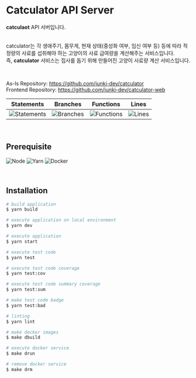 # Catculator API Server

**catculaot** API 서버입니다. </br></br>

catculator는 각 생애주기, 몸무게, 현재 상태(중성화 여부, 임신 여부 등) 등에 따라 적정량의 사료를 섭취해야 하는 고양이의 사료 급여량을 계산해주는 서비스입니다. </br>
즉, **catculator** 서비스는 집사를 돕기 위해 만들어진 고양이 사료량 계산 서비스입니다.

<br/>

As-Is Repository: https://github.com/junki-dev/catculator </br>
Frontend Repository: https://github.com/junki-dev/catculator-web

| Statements                                                                                      | Branches                                                                                 | Functions                                                                                  | Lines                                                                                 |
| ----------------------------------------------------------------------------------------------- | ---------------------------------------------------------------------------------------- | ------------------------------------------------------------------------------------------ | ------------------------------------------------------------------------------------- |
| ![Statements](https://img.shields.io/badge/statements-87.44%25-yellow.svg?style=flat&logo=jest) | ![Branches](https://img.shields.io/badge/branches-58.33%25-red.svg?style=flat&logo=jest) | ![Functions](https://img.shields.io/badge/functions-65.21%25-red.svg?style=flat&logo=jest) | ![Lines](https://img.shields.io/badge/lines-88.37%25-yellow.svg?style=flat&logo=jest) |

</br>

## Prerequisite

![Node](https://img.shields.io/badge/nodejs-18.12.1-339933?logo=node.js)
![Yarn](https://img.shields.io/badge/yarn-3.3.1-2C8EBB?logo=yarn)
![Docker](https://img.shields.io/badge/docker-latest-2496ED?logo=docker)

</br>

## Installation

```bash
# build application
$ yarn build

# execute application on local environment
$ yarn dev

# execute application
$ yarn start

# execute test code
$ yarn test

# execute test code coverage
$ yarn test:cov

# execute test code summary coverage
$ yarn test:sum

# make test code badge
$ yarn test:bad

# linting
$ yarn lint

# make docker images
$ make dbuild

# execute docker service
$ make drun

# remove docker service
$ make drm
```
